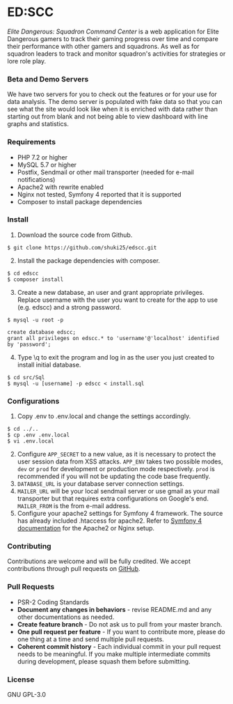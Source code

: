 # ED:SCC
*Elite Dangerous: Squadron Command Center* is a web application for Elite Dangerous gamers to track their gaming progress over time and compare their performance with other gamers and squadrons. As well as for squadron leaders to track and monitor squadron's activities for strategies or lore role play.

### Beta and Demo Servers
We have two servers for you to check out the features or for your use for data analysis.  The demo server is populated with fake data so that you can see what the site would look like when it is enriched with data rather than starting out from blank and not being able to view dashboard with line graphs and statistics.

### Requirements
* PHP 7.2 or higher
* MySQL 5.7 or higher
* Postfix, Sendmail or other mail transporter (needed for e-mail notifications)
* Apache2 with rewrite enabled
* Nginx not tested, Symfony 4 reported that it is supported
* Composer to install package dependencies

### Install
1. Download the source code from Github.
```
$ git clone https://github.com/shuki25/edscc.git
```
2. Install the package dependencies with composer.
```
$ cd edscc
$ composer install
```
3. Create a new database, an user and grant appropriate privileges. Replace username with the user you want to create for the app to use (e.g. edscc) and a strong password.
```
$ mysql -u root -p

create database edscc;
grant all privileges on edscc.* to 'username'@'localhost' identified by 'password';

```
4. Type \q to exit the program and log in as the user you just created to install initial database.
``` 
$ cd src/Sql
$ mysql -u [username] -p edscc < install.sql
```

### Configurations
1. Copy .env to .env.local and change the settings accordingly.
```
$ cd ../..
$ cp .env .env.local
$ vi .env.local
```
2. Configure `APP_SECRET` to a new value, as it is necessary to protect the user session data from XSS attacks. `APP_ENV` takes two possible modes, `dev` or `prod` for development or production mode respectively. `prod` is recommended if you will not be updating the code base frequently.
3. `DATABASE_URL` is your database server connection settings.
4. `MAILER_URL` will be your local sendmail server or use gmail as your mail transporter but that requires extra configurations on Google's end. `MAILER_FROM` is the from e-mail address.
5. Configure your apache2 settings for Symfony 4 framework. The source has already included .htaccess for apache2. Refer to [Symfony 4 documentation](https://symfony.com/doc/current/setup/web_server_configuration.html) for the Apache2 or Nginx setup.

### Contributing
Contributions are welcome and will be fully credited. We accept contributions through pull requests on [GitHub](https://github.com/shuki25/edscc).

### Pull Requests
* PSR-2 Coding Standards
* **Document any changes in behaviors** - revise README.md and any other documentations as needed.
* **Create feature branch** - Do not ask us to pull from your master branch.
* **One pull request per feature** - If you want to contribute more, please do one thing at a time and send multiple pull requests.
* **Coherent commit history** - Each individual commit in your pull request needs to be meaningful. If you make multiple intermediate commits during development, please squash them before submitting.

### License
GNU GPL-3.0
